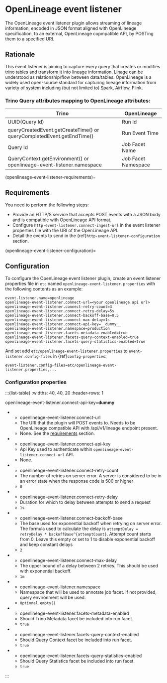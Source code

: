 # OpenLineage event listener

The OpenLineage event listener plugin allows streaming of lineage information, encoded in
JSON format aligned with OpenLineage specification, to an external, OpenLineage copmpatible API, by POSTing them
to a specified URI.

## Rationale

This event listener is aiming to capture every query that creates or modifies trino tables and transform it into lineage
information. Linage can be understood as relationship/flow between data/tables. OpenLineage is a widely used open-source
standard for capturing lineage information from variety of system including (but not limited to) Spark, Airflow, Flink.

### Trino Query attributes mapping to OpenLineage attributes:

| Trino                                                                 | OpenLineage         |
|-----------------------------------------------------------------------|---------------------|
| UUID(Query Id)                                                        | Run Id              |
| queryCreatedEvent.getCreateTime() or queryCompletedEvent.getEndTime() | Run Event Time      |
| Query Id                                                              | Job Facet Name      |
| QueryContext.getEnvironment() or openlineage-event-listener.namespace | Job Facet Namespace |

(openlineage-event-listener-requirements)=
## Requirements

You need to perform the following steps:

- Provide an HTTP/S service that accepts POST events with a JSON body and is compatible with OpenLineage API format.
- Configure `http-event-listener.connect-ingest-url` in the event listener properties file
  with the URI of the OpenLineage API.
- Detail the events to send in the {ref}`http-event-listener-configuration` section.

(openlineage-event-listener-configuration)=
## Configuration

To configure the OpenLineage event listener plugin, create an event listener properties
file in `etc` named `openlineage-event-listener.properties` with the following contents
as an example:

```properties
event-listener.name=openlineage
openlineage-event-listener.connect-url=<your openlineage api url>
openlineage-event-listener.connect-retry-count=3
openlineage-event-listener.connect-retry-delay=5s
openlineage-event-listener.connect-backoff-base=0.5
openlineage-event-listener.connect-max-delay=1s
openlineage-event-listener.connect-api-key=__dummy__
openlineage-event-listener.namespace=production
openlineage-event-listener.facets-metadata-enabled=true
openlineage-event-listener.facets-query-context-enabled=true
openlineage-event-listener.facets-query-statistics-enabled=true
```

And set add `etc/openlineage-event-listener.properties` to `event-listener.config-files`
in {ref}`config-properties`:

```properties
event-listener.config-files=etc/openlineage-event-listener.properties,...
```

### Configuration properties

:::{list-table}
:widths: 40, 40, 20
:header-rows: 1

openlineage-event-listener.connect-api-key=__dummy__


* - openlineage-event-listener.connect-url
  - The URI that the plugin will POST events to. Needs to be OpenLineage compatible API with /api/v1/lineage endpoint present.
  - None. See the [requirements](openlineage-event-listener-requirements) section.

* - openlineage-event-listener.connect-api-key
  - Api Key used to authenticate within `openlineage-event-listener.connect-url` API.
  - None.

* - openlineage-event-listener.connect-retry-count
  - The number of retries on server error. A server is considered to be
    in an error state when the response code is 500 or higher
  - `0`

* - openlineage-event-listener.connect-retry-delay
  - Duration for which to delay between attempts to send a request
  - `1s`

* - openlineage-event-listener.connect-backoff-base
  - The base used for exponential backoff when retrying on server error.
    The formula used to calculate the delay is
    `attemptDelay = retryDelay * backoffBase^{attemptCount}`.
    Attempt count starts from 0. Leave this empty or set to 1 to disable
    exponential backoff and keep constant delays
  - `2`

* - openlineage-event-listener.connect-max-delay
  - The upper bound of a delay between 2 retries. This should be
    used with exponential backoff.
  - `1m`

* - openlineage-event-listener.namespace
  - Namespace that will be used to annotate job facet. If not provided, query environment will be used.
  - `Optional.empty()`

* - openlineage-event-listener.facets-metadata-enabled
  - Should Trino Metadata facet be included into run facet.
  - `true`

* - openlineage-event-listener.facets-query-context-enabled
  - Should Query Context facet be included into run facet.
  - `true`

* - openlineage-event-listener.facets-query-statistics-enabled
  - Should Query Statistics facet be included into run facet.
  - `true`

:::
